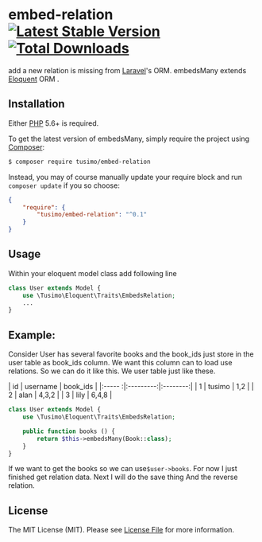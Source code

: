 embed-relation
[![Latest Stable Version](http://img.shields.io/github/release/tusimo/embed-relation.svg)](https://packagist.org/packages/tusimo/embed-relation) [![Total Downloads](http://img.shields.io/packagist/dm/tusimo/embed-relation.svg)](https://packagist.org/packages/tusimo/embed-relation) 
==================
add a new relation is missing from [Laravel](https://laravel.com/)'s ORM. embedsMany extends [Eloquent](https://laravel.com/docs/master/eloquent) ORM .


## Installation

Either [PHP](https://php.net) 5.6+ is required.

To get the latest version of embedsMany, simply require the project using [Composer](https://getcomposer.org):

```bash
$ composer require tusimo/embed-relation
```

Instead, you may of course manually update your require block and run `composer update` if you so choose:

```json
{
    "require": {
        "tusimo/embed-relation": "^0.1"
    }
}
```

## Usage

Within your eloquent model class add following line

```php
class User extends Model {
    use \Tusimo\Eloquent\Traits\EmbedsRelation;
    ...
}
```

## Example:
Consider User has several favorite books and the book_ids just store in the user table as book_ids column.
We want this column can to load use relations.
So we can do it like this.
We user table just like these.

| id     | username  | book_ids |
|:----- :|:---------:|:--------:|
| 1      | tusimo    |   1,2    |
| 2      | alan      |   4,3,2  |
| 3      | lily      |   6,4,8  |


```php
class User extends Model {
    use \Tusimo\Eloquent\Traits\EmbedsRelation;

    public function books () {
        return $this->embedsMany(Book::class);
    }
}
```

If we want to get the books so we can use`$user->books`.
For now I just finished get relation data.
Next I will do the save thing And the reverse relation.

## License

The MIT License (MIT). Please see [License File](LICENSE) for more information.

[link-contributors]: ../../contributors
